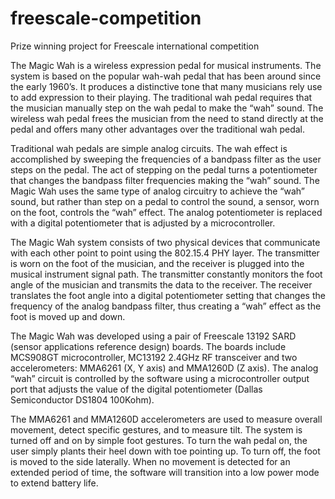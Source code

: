 # freescale-competition
Prize winning project for Freescale international competition

The Magic Wah is a wireless expression pedal for musical instruments.  The system is based on the popular wah-wah pedal that has been around since the early 1960’s.  It produces a distinctive tone that many musicians rely use to add expression to their playing.   The traditional wah pedal requires that the musician manually step on the wah pedal to make the “wah” sound.  The wireless wah pedal frees the musician from the need to stand directly at the pedal and offers many other advantages over the traditional wah pedal.

Traditional wah pedals are simple analog circuits.  The wah effect is accomplished by sweeping the frequencies of a bandpass filter as the user steps on the pedal.  The act of stepping on the pedal turns a potentiometer that changes the bandpass filter frequencies making the “wah” sound.  The Magic Wah uses the same type of analog circuitry to achieve the “wah” sound, but rather than step on a pedal to control the sound, a sensor, worn on the foot, controls the “wah” effect.  The analog potentiometer is replaced with a digital potentiometer that is adjusted by a microcontroller.

The Magic Wah system consists of two physical devices that communicate with each other point to point using the 802.15.4 PHY layer.  The transmitter is worn on the foot of the musician, and the receiver is plugged into the musical instrument signal path.   The transmitter constantly monitors the foot angle of the musician and transmits the data to the receiver.  The receiver translates the foot angle into a digital potentiometer setting that changes the frequency of the analog bandpass filter, thus creating a “wah” effect as the foot is moved up and down.

The Magic Wah was developed using a pair of Freescale 13192 SARD (sensor applications reference design) boards.  The boards include MCS908GT microcontroller, MC13192 2.4GHz RF transceiver and two accelerometers: MMA6261 (X, Y axis) and MMA1260D (Z axis).   The analog “wah” circuit is controlled by the software using a  microcontroller output port that adjusts the value of the digital potentiometer (Dallas Semiconductor DS1804 100Kohm).

The MMA6261 and MMA1260D accelerometers are used to measure overall movement, detect specific gestures, and to measure tilt.  The system is turned off and on by simple foot gestures.  To turn the wah pedal on, the user simply plants their heel down with toe pointing up.  To turn off, the foot is moved to the side laterally.  When no movement is detected for an extended period of time, the software will transition into a low power mode to extend battery life.
 

